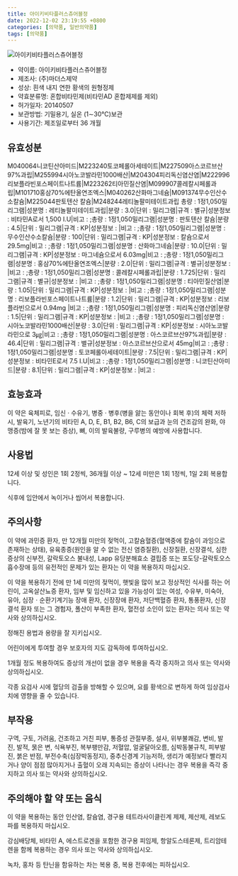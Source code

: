 ```yaml
---
title: 아이키비타플러스츄어블정
date: 2022-12-02 23:19:55 +0800
categories: [의약품, 일반의약품]
tags: [의약품]
---
```

![아이키비타플러스츄어블정](https://nedrug.mfds.go.kr/pbp/cmn/itemImageDownload/147426862364000023)

- 약이름: 아이키비타플러스츄어블정
- 제조사: (주)마더스제약
- 성상: 흰색 내지 연한 황색의 원형정제
- 약효분류명: 혼합비타민제(비타민AD 혼합제제를 제외)
- 허가일자: 20140507
- 보관방법: 기밀용기, 실온 (1∼30℃)보관
- 사용기간: 제조일로부터 36 개월
## 유효성분
M040064니코틴산아미드|M223240토코페롤아세테이트|M227509아스코르브산97%과립|M255994시아노코발라민1000배산|M204304피리독신염산염|M222996리보플라빈포스페이트나트륨|M223262티아민질산염|M099907콜레칼시페롤과립|M101710홍삼70%에탄올연조엑스|M040262산화마그네슘|M091374무수인산수소칼슘|M225044판토텐산 칼슘|M248244레티놀팔미테이트과립
총량 : 1정1,050밀리그램|성분명 : 레티놀팔미테이트과립|분량 : 3.0|단위 : 밀리그램|규격 : 별규|성분정보 : 비타민A로서 1,500 I.U|비고 : ;총량 : 1정1,050밀리그램|성분명 : 판토텐산 칼슘|분량 : 4.5|단위 : 밀리그램|규격 : KP|성분정보 : |비고 : ;총량 : 1정1,050밀리그램|성분명 : 무수인산수소칼슘|분량 : 100|단위 : 밀리그램|규격 : KP|성분정보 : 칼슘으로서 29.5mg|비고 : ;총량 : 1정1,050밀리그램|성분명 : 산화마그네슘|분량 : 10.0|단위 : 밀리그램|규격 : KP|성분정보 : 마그네슘으로서 6.03mg|비고 : ;총량 : 1정1,050밀리그램|성분명 : 홍삼70%에탄올연조엑스|분량 : 2.0|단위 : 밀리그램|규격 : 별규|성분정보 : |비고 : ;총량 : 1정1,050밀리그램|성분명 : 콜레칼시페롤과립|분량 : 1.725|단위 : 밀리그램|규격 : 별규|성분정보 : |비고 : ;총량 : 1정1,050밀리그램|성분명 : 티아민질산염|분량 : 1.05|단위 : 밀리그램|규격 : KP|성분정보 : |비고 : ;총량 : 1정1,050밀리그램|성분명 : 리보플라빈포스페이트나트륨|분량 : 1.2|단위 : 밀리그램|규격 : KP|성분정보 : 리보플라빈으로서 0.94mg
|비고 : ;총량 : 1정1,050밀리그램|성분명 : 피리독신염산염|분량 : 1.5|단위 : 밀리그램|규격 : KP|성분정보 : |비고 : ;총량 : 1정1,050밀리그램|성분명 : 시아노코발라민1000배산|분량 : 3.0|단위 : 밀리그램|규격 : KP|성분정보 : 시아노코발라민으로 3㎍|비고 : ;총량 : 1정1,050밀리그램|성분명 : 아스코르브산97%과립|분량 : 46.4|단위 : 밀리그램|규격 : 별규|성분정보 : 아스코르브산으로서 45mg|비고 : ;총량 : 1정1,050밀리그램|성분명 : 토코페롤아세테이트|분량 : 7.5|단위 : 밀리그램|규격 : KP|성분정보 : 비타민E로서 7.5 I.U|비고 : ;총량 : 1정1,050밀리그램|성분명 : 니코틴산아미드|분량 : 8.1|단위 : 밀리그램|규격 : KP|성분정보 : |비고 :
## 효능효과
이 약은 육체피로, 임신 · 수유기, 병중 · 병후(병을 앓는 동안이나 회복 후)의 체력 저하 시, 발육기, 노년기의 비타민 A, D, E, B1, B2, B6, C의 보급과 눈의 건조감의 완화, 야맹증(밤에 잘 못 보는 증상), 뼈, 이의 발육불량, 구루병의 예방에 사용합니다.

## 사용법
12세 이상 및 성인은 1회 2정씩, 36개월 이상 ~ 12세 미만은 1회 1정씩, 1일 2회 복용합니다.

식후에 입안에서 녹이거나 씹어서 복용합니다.

## 주의사항
이 약에 과민증 환자, 만 12개월 미만의 젖먹이, 고칼슘혈증(혈액중에 칼슘이 과잉으로 존재하는 상태), 유육종증(원인을 알 수 없는 전신 염증질환), 신장질환, 신장결석, 심한 증상의 신부전, 갈락토오스 불내성, Lapp 유당분해효소 결핍증 또는 포도당-갈락토오스 흡수장애 등의 유전적인 문제가 있는 환자는 이 약을 복용하지 마십시오.

이 약을 복용하기 전에 만 1세 미만의 젖먹이, 햇빛을 많이 보고 정상적인 식사를 하는 어린이, 고옥살산뇨증 환자, 임부 및 임신하고 있을 가능성이 있는 여성, 수유부, 미숙아, 유아, 심장ㆍ순환기계기능 장애 환자, 신장장애 환자, 저단백혈증 환자, 통풍환자, 신장결석 환자 또는 그 경험자, 폴산이 부족한 환자, 혈전성 소인이 있는 환자는 의사 또는 약사와 상의하십시오.

정해진 용법과 용량을 잘 지키십시오.

어린이에게 투여할 경우 보호자의 지도 감독하에 투여하십시오.

1개월 정도 복용하여도 증상의 개선이 없을 경우 복용을 즉각 중지하고 의사 또는 약사와 상의하십시오.

각종 요검사 시에 혈당의 검출을 방해할 수 있으며, 요를 황색으로 변하게 하여 임상검사치에 영향을 줄 수 있습니다.

## 부작용
구역, 구토, 가려움, 건조하고 거친 피부, 통증성 관절부종, 설사, 위부불쾌감, 변비, 발진, 발적, 묽은 변, 식욕부진, 복부팽만감, 저혈압, 얼굴달아오름, 심박동불규칙, 피부발진, 붉은 반점, 부전수축(심장박동정지), 중추신경계 기능저하, 생리가 예정보다 빨라지거나 양이 점점 많아지거나 출혈이 오래 지속되는 증상이 나타나는 경우 복용을 즉각 중지하고 의사 또는 약사와 상의하십시오.

## 주의해야 할 약 또는 음식
이 약을 복용하는 동안 인산염, 칼슘염, 경구용 테트라사이클린계 제제, 제산제, 레보도파를 복용하지 마십시오.

강심배당체, 비타민 A, 에스트로겐을 포함한 경구용 피임제, 항알도스테론제, 트리암테렌을 함께 복용하는 경우 의사 또는 약사와 상의하십시오.

녹차, 홍차 등 탄닌을 함유하는 차는 복용 중, 복용 전후에는 피하십시오.

